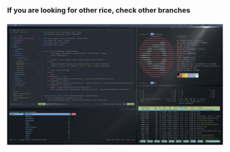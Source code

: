 <h3>If you are looking for other rice, check other branches <h3>

![Screen](https://github.com/outp1/i3_dotfiles/blob/cosmo_rice/2022-08-21_14-27_1.png)
